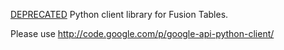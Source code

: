 [DEPRECATED](DEPRECATED.md) Python client library for Fusion Tables.

Please use http://code.google.com/p/google-api-python-client/